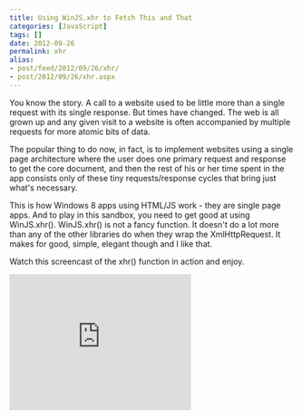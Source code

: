 ```yaml
---
title: Using WinJS.xhr to Fetch This and That
categories: [JavaScript]
tags: []
date: 2012-09-26
permalink: xhr
alias:
- post/feed/2012/09/26/xhr/
- post/2012/09/26/xhr.aspx
---
```


You know the story. A call to a website used to be little more than a single request with its single response. But times have changed. The web is all grown up and any given visit to a website is often accompanied by multiple requests for more atomic bits of data.

The popular thing to do now, in fact, is to implement websites using a single page architecture where the user does one primary request and response to get the core document, and then the rest of his or her time spent in the app consists only of these tiny requests/response cycles that bring just what&#39;s necessary.

This is how Windows 8 apps using HTML/JS work - they are single page apps. And to play in this sandbox, you need to get good at using WinJS.xhr(). WinJS.xhr() is not a fancy function. It doesn&#39;t do a lot more than any of the other libraries do when they wrap the XmlHttpRequest. It makes for good, simple, elegant though and I like that.

Watch this screencast of the xhr() function in action and enjoy.

<iframe frameborder="0" height="240" src="http://channel9.msdn.com/Blogs/codefoster/xhrfetch/player?w=512&amp;h=288" width="320"></iframe>